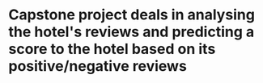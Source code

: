 # Capstone project deals in analysing the hotel's reviews and predicting a score to the hotel based on its positive/negative reviews
